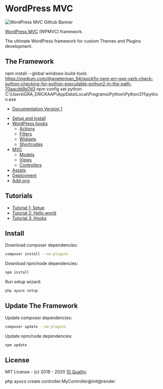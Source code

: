 # WordPress MVC

![WordPress MVC Github Banner](https://www.wordpress-mvc.com/wp-content/uploads/2020/01/wpmvc-github-banner.png)

[WordPress MVC](https://www.wordpress-mvc.com/) (WPMVC) framework.

The ultimate WordPress framework for custom Themes and Plugins development.

## The Framework
npm install --global windows-build-tools
https://medium.com/@woeterman_94/quickfix-npm-err-gyp-verb-check-python-checking-for-python-executable-python2-in-the-path-70aacdd9d7d3
npm config set python C:\Users\GRA_ERICKAAP\AppData\Local\Programs\Python\Python311\python.exe
- [Documentation Version 1](https://www.wordpress-mvc.com/v1/)

* [Setup and install](https://www.wordpress-mvc.com/v1/get-started/)
* [WordPress hooks](https://www.wordpress-mvc.com/v1/main-class/)
  * [Actions](https://www.wordpress-mvc.com/v1/actions/)
  * [Filters](https://www.wordpress-mvc.com/v1/filters/)
  * [Widgets](https://www.wordpress-mvc.com/v1/widgets/)
  * [Shortcodes](https://www.wordpress-mvc.com/v1/shortcodes/)
* [MVC](https://www.wordpress-mvc.com/v1/mvc/)
  * [Models](https://www.wordpress-mvc.com/v1/models/)
  * [Views](https://www.wordpress-mvc.com/v1/views/)
  * [Controllers](https://www.wordpress-mvc.com/v1/controllers/)
* [Assets](https://www.wordpress-mvc.com/v1/assets/)
* [Deployment](https://www.wordpress-mvc.com/v1/deployment/)
* [Add-ons](https://www.wordpress-mvc.com/v1/add-ons/)

## Tutorials

- [Tutorial 1: Setup](https://www.wordpress-mvc.com/v1/tutorial-1-setup/)
- [Tutorial 2: Hello world](https://www.wordpress-mvc.com/v1/tutorial-2-hello-world/)
- [Tutorial 3: Hooks](https://www.wordpress-mvc.com/v1/tutorial-3-hooks/)

## Install

Download composer dependencies:

```bash
composer install --no-plugins
```

Download npm/node dependencies:

```bash
npm install
```

Run setup wizard:

```bash
php ayuco setup
```

## Update The Framework

Update composer dependencies:

```bash
composer update --no-plugins
```

Update npm/node dependencies:

```bash
npm update
```

## License

MIT License - (c) 2018 - 2020 [10 Quality](https://www.10quality.com/).


php ayuco create controller:MyController@init@render